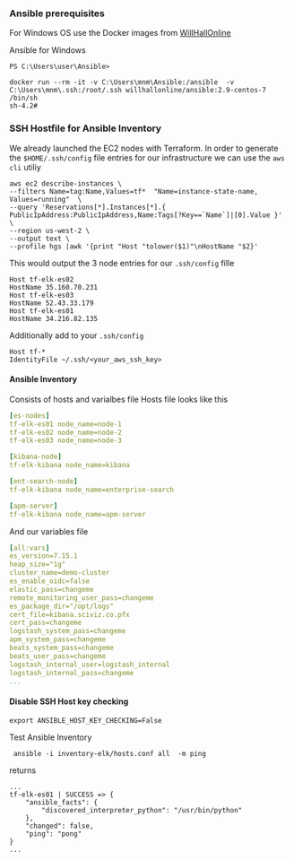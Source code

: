 ### Ansible prerequisites


For Windows OS use the Docker images from [WillHallOnline](https://www.willhallonline.co.uk/project/docker/docker-ansible/)

Ansible for Windows
```shell
PS C:\Users\user\Ansible> 

docker run --rm -it -v C:\Users\mnm\Ansible:/ansible  -v C:\Users\mnm\.ssh:/root/.ssh willhallonline/ansible:2.9-centos-7 /bin/sh
sh-4.2# 
```

### SSH Hostfile for Ansible Inventory
We already launched the EC2 nodes with Terraform.
In order to generate the `$HOME/.ssh/config` file entries for our infrastructure we can use the `aws cli` utiliy

```shell
aws ec2 describe-instances \
--filters Name=tag:Name,Values=tf*  "Name=instance-state-name, Values=running"  \
--query 'Reservations[*].Instances[*].{ PublicIpAddress:PublicIpAddress,Name:Tags[?Key==`Name`]|[0].Value }'  \
--region us-west-2 \
--output text \
--profile hgs |awk '{print "Host "tolower($1)"\nHostName "$2}'
```            
This would output the 3 node entries for our `.ssh/config`  fille
```shell
Host tf-elk-es02
HostName 35.160.70.231
Host tf-elk-es03
HostName 52.43.33.179
Host tf-elk-es01
HostName 34.216.82.135
```
Additionally add to your `.ssh/config`
```shell
Host tf-*
IdentityFile ~/.ssh/<your_aws_ssh_key>

```

#### Ansible Inventory
Consists of hosts and varialbes file
Hosts file looks like this
```yaml
[es-nodes]
tf-elk-es01 node_name=node-1
tf-elk-es02 node_name=node-2
tf-elk-es03 node_name=node-3

[kibana-node]
tf-elk-kibana node_name=kibana

[ent-search-node]
tf-elk-kibana node_name=enterprise-search

[apm-server]
tf-elk-kibana node_name=apm-server
```

And our variables file 
```yaml
[all:vars]
es_version=7.15.1
heap_size="1g"
cluster_name=demo-cluster
es_enable_oidc=false
elastic_pass=changeme
remote_monitoring_user_pass=changeme
es_package_dir="/opt/logs"
cert_file=kibana.sciviz.co.pfx
cert_pass=changeme
logstash_system_pass=changeme
apm_system_pass=changeme
beats_system_pass=changeme
beats_user_pass=changeme
logstash_internal_user=logstash_internal
logstash_internal_pass=changeme
...

```

#### Disable SSH Host key checking
```shell
export ANSIBLE_HOST_KEY_CHECKING=False
```

Test Ansible Inventory 
```shell
 ansible -i inventory-elk/hosts.conf all  -m ping
```
returns 
```shell
...
tf-elk-es01 | SUCCESS => {
    "ansible_facts": {
        "discovered_interpreter_python": "/usr/bin/python"
    },
    "changed": false,
    "ping": "pong"
}
...


